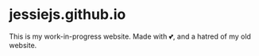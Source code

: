 # jessiejs.github.io
This is my work-in-progress website. Made with 💕, and a hatred of my old website.
